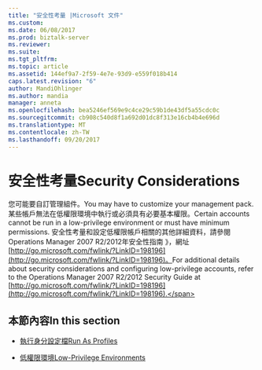 ```yaml
---
title: "安全性考量 |Microsoft 文件"
ms.custom: 
ms.date: 06/08/2017
ms.prod: biztalk-server
ms.reviewer: 
ms.suite: 
ms.tgt_pltfrm: 
ms.topic: article
ms.assetid: 144ef9a7-2f59-4e7e-93d9-e559f018b414
caps.latest.revision: "6"
author: MandiOhlinger
ms.author: mandia
manager: anneta
ms.openlocfilehash: bea5246ef569e9c4ce29c59b1de43df5a55cdc0c
ms.sourcegitcommit: cb908c540d8f1a692d01dc8f313e16cb4b4e696d
ms.translationtype: MT
ms.contentlocale: zh-TW
ms.lasthandoff: 09/20/2017
---
```

# <a name="security-considerations"></a><span data-ttu-id="85026-102">安全性考量</span><span class="sxs-lookup"><span data-stu-id="85026-102">Security Considerations</span></span>
<span data-ttu-id="85026-103">您可能要自訂管理組件。</span><span class="sxs-lookup"><span data-stu-id="85026-103">You may have to customize your management pack.</span></span> <span data-ttu-id="85026-104">某些帳戶無法在低權限環境中執行或必須具有必要基本權限。</span><span class="sxs-lookup"><span data-stu-id="85026-104">Certain accounts cannot be run in a low-privilege environment or must have minimum permissions.</span></span> <span data-ttu-id="85026-105">安全性考量和設定低權限帳戶相關的其他詳細資料，請參閱 Operations Manager 2007 R2/2012年安全性指南 》，網址[http://go.microsoft.com/fwlink/?LinkID=198196](http://go.microsoft.com/fwlink/?LinkID=198196)。</span><span class="sxs-lookup"><span data-stu-id="85026-105">For additional details about security considerations and configuring low-privilege accounts, refer to the Operations Manager 2007 R2/2012 Security Guide at [http://go.microsoft.com/fwlink/?LinkID=198196](http://go.microsoft.com/fwlink/?LinkID=198196).</span></span>  
  
## <a name="in-this-section"></a><span data-ttu-id="85026-106">本節內容</span><span class="sxs-lookup"><span data-stu-id="85026-106">In this section</span></span>  
  
-   [<span data-ttu-id="85026-107">執行身分設定檔</span><span class="sxs-lookup"><span data-stu-id="85026-107">Run As Profiles</span></span>](../technical-guides/run-as-profiles.md)  
  
-   [<span data-ttu-id="85026-108">低權限環境</span><span class="sxs-lookup"><span data-stu-id="85026-108">Low-Privilege Environments</span></span>](../technical-guides/low-privilege-environments.md)
